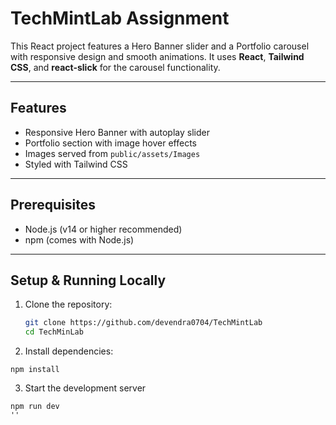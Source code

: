 # TechMintLab Assignment

This React project features a Hero Banner slider and a Portfolio carousel with responsive design and smooth animations. It uses **React**, **Tailwind CSS**, and **react-slick** for the carousel functionality.

---

## Features

- Responsive Hero Banner with autoplay slider
- Portfolio section with image hover effects
- Images served from `public/assets/Images`
- Styled with Tailwind CSS

---

## Prerequisites

- Node.js (v14 or higher recommended)
- npm (comes with Node.js)

---

## Setup & Running Locally

1. Clone the repository:

   ```bash
   git clone https://github.com/devendra0704/TechMintLab
   cd TechMinLab
   ```
2. Install dependencies:
```
npm install
```

3. Start the development server
```
npm run dev
''
